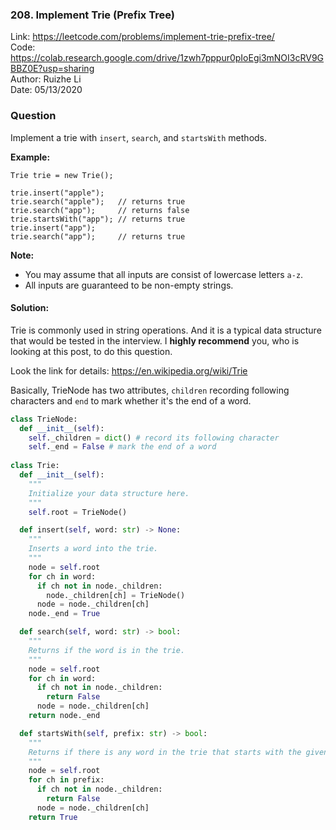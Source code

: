 ### 208. Implement Trie (Prefix Tree)
Link: https://leetcode.com/problems/implement-trie-prefix-tree/  
Code: https://colab.research.google.com/drive/1zwh7pppur0pIoEgi3mNOI3cRV9GBBZ0E?usp=sharing  
Author: Ruizhe Li  
Date: 05/13/2020  

### Question
Implement a trie with `insert`, `search`, and `startsWith` methods.

**Example:**  
```
Trie trie = new Trie();

trie.insert("apple");
trie.search("apple");   // returns true
trie.search("app");     // returns false
trie.startsWith("app"); // returns true
trie.insert("app");   
trie.search("app");     // returns true
```
**Note:**  
* You may assume that all inputs are consist of lowercase letters `a-z`.  
* All inputs are guaranteed to be non-empty strings.

#### Solution: 
Trie is commonly used in string operations. And it is a typical data structure that would be tested in the interview. I **highly recommend** you, who is looking at this post, to do this question.  

Look the link for details: https://en.wikipedia.org/wiki/Trie  

Basically, TrieNode has two attributes, `children` recording following characters and `end` to mark whether it's the end of a word.

```python
class TrieNode:
  def __init__(self):
    self._children = dict() # record its following character
    self._end = False # mark the end of a word
        
class Trie:
  def __init__(self):
    """
    Initialize your data structure here.
    """
    self.root = TrieNode()

  def insert(self, word: str) -> None:
    """
    Inserts a word into the trie.
    """
    node = self.root
    for ch in word:
      if ch not in node._children:
        node._children[ch] = TrieNode()
      node = node._children[ch]
    node._end = True

  def search(self, word: str) -> bool:
    """
    Returns if the word is in the trie.
    """
    node = self.root
    for ch in word:
      if ch not in node._children:
        return False
      node = node._children[ch]
    return node._end

  def startsWith(self, prefix: str) -> bool:
    """
    Returns if there is any word in the trie that starts with the given prefix.
    """
    node = self.root
    for ch in prefix:
      if ch not in node._children:
        return False
      node = node._children[ch]
    return True
```